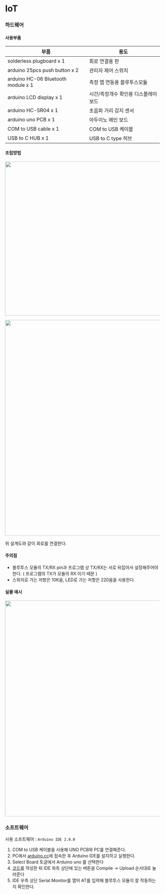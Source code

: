 # IoT
### 하드웨어
#### 사용부품
|부품|용도  |
|--|--|
| solderless plugboard x 1 | 회로 연결용 판 |
| arduino 25pcs push button x 2 | 관리자 제어 스위치 |
| arduino HC-06 Bluetooth module x 1 | 측정 앱 연동용 블루투스모듈 |
| arduino LCD display x 1 | 시간/측정개수 확인용 디스플레이 보드 |
| arduino HC-SR04 x 1 | 초음파 거리 감지 센서 |
| arduino uno PCB x 1 | 아두이노 메인 보드 |
| COM to USB cable x 1 | COM to USB 케이블 |
| USB to C HUB x 1 | USB to C type 허브 |

#### 조립방법

<p  align="center">
<img width="1000px" height = "500px" src='https://github.com/osamhack2022/CLOUD_APP_IOT_KeepYourEndeavor_Moment/blob/IOT(FE)/IOT(FE)/img/Swanky%20Migelo.png'/>
</p>
<p  align="center">
<img width="700px" height = "700px" src='https://github.com/osamhack2022/CLOUD_APP_IOT_KeepYourEndeavor_Moment/blob/IOT(FE)/IOT(FE)/img/bluepicture.PNG'/>
</p>

위 설계도와 같이 회로를 연결한다.

#### 주의점 
- 블루투스 모듈의 TX/RX pin과 프로그램 상 TX/RX는 서로 뒤집어서 설정해주어야 한다. ( 프로그램의 TX가 모듈의 RX 이기 때문 )
- 스위치로 가는 저항은 10K옴, LED로 가는 저항은 220옴을 사용한다.


#### 실물 예시
<p  align="center">
<img width="700px" height = "700px" src='https://github.com/osamhack2022/CLOUD_APP_IOT_KeepYourEndeavor_Moment/blob/IOT(FE)/IOT(FE)/img/allpics.jpg'/>
</p>

### 소프트웨어

사용 소프트웨어 : `Arduino IDE 2.0.0`
1. COM to USB 케이블을 사용해 UNO PCB와 PC를 연결해준다.
2. PC에서 [arduino.cc](https://www.arduino.cc/en/software)에 접속한 후 Arduino IDE를 설치하고 실행한다.
3. Select Board 토글에서 Arduino uno 를 선택한다
4. [코드]('https://github.com/osamhack2022/CLOUD_APP_IOT_KeepYourEndeavor_Moment/blob/IOT(FE)/IOT(FE)/OSAM.ino')를 작성한 뒤 IDE 좌측 상단에 있는 버튼을 Compile -> Upload 순서대로 눌러준다
5. IDE 우측 상단 Serial Monitor를 열어 AT를 입력해 블루투스 모듈이 잘 작동하는지 확인한다.
